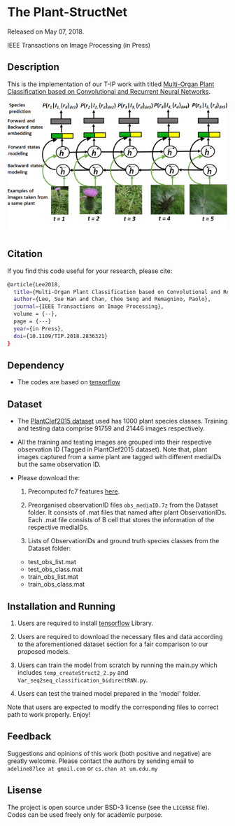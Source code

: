 # The Plant-StructNet

Released on May 07, 2018.

IEEE Transactions on Image Processing (in Press)

## Description

This is the implementation of our T-IP work with titled [Multi-Organ Plant Classification based on Convolutional and Recurrent Neural Networks](https://ieeexplore.ieee.org/document/8359391/).


![demo](ezgif.com-resize.gif)

## Citation 
If you find this code useful for your research, please cite:
```sh
@article{Lee2018,
  title={Multi-Organ Plant Classification based on Convolutional and Recurrent Neural Networks},
  author={Lee, Sue Han and Chan, Chee Seng and Remagnino, Paolo},
  journal={IEEE Transactions on Image Processing},
  volume = {--},
  page = {---}
  year={in Press},
  doi={10.1109/TIP.2018.2836321}
}
```

## Dependency

* The codes are based on [tensorflow](https://www.tensorflow.org/)

## Dataset
* The [PlantClef2015 dataset](http://www.imageclef.org/lifeclef/2015/plant) used has 1000 plant species classes. Training and testing data comprise 91759 and 21446 images respectively.

* All the training and testing images are grouped into their respective observation ID (Tagged in PlantClef2015 dataset). Note that, plant images captured from a same plant are tagged with different mediaIDs but the same observation ID.

* Please download the:

	1. Precomputed fc7 features [here](http://web.fsktm.um.edu.my/~cschan/source/TIP2018Plant/fc7_feature.zip).

	2. Preorganised observationID files ``` obs_mediaID.7z ``` from the Dataset folder. It consists of .mat files that named after plant ObservationIDs. Each .mat file consists of B cell that stores the information of the respective mediaIDs.

	3. Lists of ObservationIDs and ground truth species classes from the Dataset folder:
	* test_obs_list.mat
	* test_obs_class.mat
	* train_obs_list.mat
	* train_obs_class.mat


## Installation and Running

1. Users are required to install [tensorflow](https://www.tensorflow.org/) Library.

2. Users are required to download the necessary files and data according to the aforementioned dataset section for a fair comparison to our proposed models.

3. Users can train the model from scratch by running the main.py which includes ``` temp_createStruct2_2.py ``` and ``` Var_seq2seq_classification_bidirectRNN.py ```.

4. Users can test the trained model prepared in the 'model' folder.


Note that users are expected to modify the corresponding files to correct path to work properly. Enjoy!


## Feedback
Suggestions and opinions of this work (both positive and negative) are greatly welcome. Please contact the authors by sending email to ``` adeline87lee at gmail.com ``` or ``` cs.chan at um.edu.my ```

## Lisense
The project is open source under BSD-3 license (see the ``` LICENSE ``` file). Codes can be used freely only for academic purpose.
